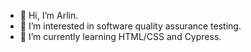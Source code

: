 - 👋 Hi, I’m Arlin.
- 👀 I’m interested in software quality assurance testing.
- 🌱 I’m currently learning HTML/CSS and Cypress.

<!---
arlinmae/arlinmae is a ✨ special ✨ repository because its `README.md` (this file) appears on your GitHub profile.
You can click the Preview link to take a look at your changes.
--->
